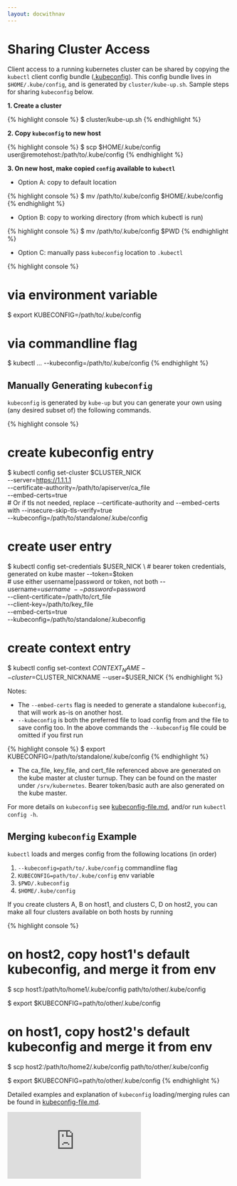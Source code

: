 ```yaml
---
layout: docwithnav
---
```

<!-- BEGIN MUNGE: UNVERSIONED_WARNING -->


<!-- END MUNGE: UNVERSIONED_WARNING -->

# Sharing Cluster Access

Client access to a running kubernetes cluster can be shared by copying
the `kubectl` client config bundle ([.kubeconfig](kubeconfig-file.html)).
This config bundle lives in `$HOME/.kube/config`, and is generated
by `cluster/kube-up.sh`. Sample steps for sharing `kubeconfig` below.

**1. Create a cluster**

{% highlight console %}
$ cluster/kube-up.sh
{% endhighlight %}

**2. Copy `kubeconfig` to new host**

{% highlight console %}
$ scp $HOME/.kube/config user@remotehost:/path/to/.kube/config
{% endhighlight %}

**3. On new host, make copied `config` available to `kubectl`**

* Option A: copy to default location

{% highlight console %}
$ mv /path/to/.kube/config $HOME/.kube/config
{% endhighlight %}

* Option B: copy to working directory (from which kubectl is run)

{% highlight console %}
$ mv /path/to/.kube/config $PWD
{% endhighlight %}

* Option C: manually pass `kubeconfig` location to `.kubectl`

{% highlight console %}
# via environment variable
$ export KUBECONFIG=/path/to/.kube/config

# via commandline flag
$ kubectl ... --kubeconfig=/path/to/.kube/config
{% endhighlight %}

## Manually Generating `kubeconfig`

`kubeconfig` is generated by `kube-up` but you can generate your own
using (any desired subset of) the following commands.

{% highlight console %}
# create kubeconfig entry
$ kubectl config set-cluster $CLUSTER_NICK \
    --server=https://1.1.1.1 \
    --certificate-authority=/path/to/apiserver/ca_file \
    --embed-certs=true \
    # Or if tls not needed, replace --certificate-authority and --embed-certs with
    --insecure-skip-tls-verify=true \
    --kubeconfig=/path/to/standalone/.kube/config

# create user entry
$ kubectl config set-credentials $USER_NICK \
    # bearer token credentials, generated on kube master
    --token=$token \
    # use either username|password or token, not both
    --username=$username \
    --password=$password \
    --client-certificate=/path/to/crt_file \
    --client-key=/path/to/key_file \
    --embed-certs=true \
    --kubeconfig=/path/to/standalone/.kubeconfig

# create context entry
$ kubectl config set-context $CONTEXT_NAME --cluster=$CLUSTER_NICKNAME --user=$USER_NICK
{% endhighlight %}

Notes:
* The `--embed-certs` flag is needed to generate a standalone
`kubeconfig`, that will work as-is on another host.
* `--kubeconfig` is both the preferred file to load config from and the file to
save config too. In the above commands the `--kubeconfig` file could be
omitted if you first run

{% highlight console %}
$ export KUBECONFIG=/path/to/standalone/.kube/config
{% endhighlight %}

* The ca_file, key_file, and cert_file referenced above are generated on the
kube master at cluster turnup. They can be found on the master under
`/srv/kubernetes`. Bearer token/basic auth are also generated on the kube master.

For more details on `kubeconfig` see [kubeconfig-file.md](kubeconfig-file.html),
and/or run `kubectl config -h`.

## Merging `kubeconfig` Example

`kubectl` loads and merges config from the following locations (in order)

1. `--kubeconfig=path/to/.kube/config` commandline flag
2. `KUBECONFIG=path/to/.kube/config` env variable
3. `$PWD/.kubeconfig`
4. `$HOME/.kube/config`

If you create clusters A, B on host1, and clusters C, D on host2, you can
make all four clusters available on both hosts by running

{% highlight console %}
# on host2, copy host1's default kubeconfig, and merge it from env
$ scp host1:/path/to/home1/.kube/config path/to/other/.kube/config

$ export $KUBECONFIG=path/to/other/.kube/config

# on host1, copy host2's default kubeconfig and merge it from env
$ scp host2:/path/to/home2/.kube/config path/to/other/.kube/config

$ export $KUBECONFIG=path/to/other/.kube/config
{% endhighlight %}

Detailed examples and explanation of `kubeconfig` loading/merging rules can be found in [kubeconfig-file.md](kubeconfig-file.html).


<!-- BEGIN MUNGE: GENERATED_ANALYTICS -->
[![Analytics](https://kubernetes-site.appspot.com/UA-36037335-10/GitHub/docs/user-guide/sharing-clusters.md?pixel)]()
<!-- END MUNGE: GENERATED_ANALYTICS -->

